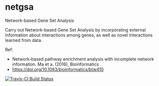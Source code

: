 # netgsa
Network-based Gene Set Analysis

Carry out Network-based Gene Set Analysis by incorporating external information about interactions among genes, as well as novel interactions learned from data.

Ref: 
 * Network-based pathway enrichment analysis with incomplete network information. Ma et a. (2016), Bioinformatics
 * https://doi.org/10.1093/bioinformatics/btw410

[![Travis-CI Build Status](https://travis-ci.org/drjingma/netgsa.svg?branch=master)](https://travis-ci.org/drjingma/netgsa)